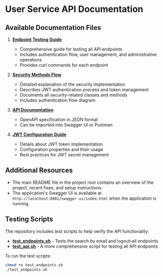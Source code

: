 # User Service API Documentation

## Available Documentation Files

1. **[Endpoint Testing Guide](endpoint_testing_guide.md)**
   - Comprehensive guide for testing all API endpoints
   - Includes authentication flow, user management, and administrative operations
   - Provides curl commands for each endpoint

2. **[Security Methods Flow](security_methods_flow.md)**
   - Detailed explanation of the security implementation
   - Describes JWT authentication process and token management
   - Documents all security-related classes and methods
   - Includes authentication flow diagram

3. **[API Documentation](api-docs.json)**
   - OpenAPI specification in JSON format
   - Can be imported into Swagger UI or Postman

4. **[JWT Configuration Guide](jwt_configuration.md)**
   - Details about JWT token implementation
   - Configuration properties and their usage
   - Best practices for JWT secret management

## Additional Resources

- The main README file in the project root contains an overview of the project, recent fixes, and setup instructions.
- The application's Swagger UI is available at `http://localhost:8081/swagger-ui/index.html` when the application is running.

## Testing Scripts

The repository includes test scripts to help verify the API functionality:

- **[test_endpoints.sh](../test_endpoints.sh)** - Tests the search by email and logout-all endpoints
- **[test_api.sh](../test_api.sh)** - A more comprehensive script for testing all API endpoints

To run the test scripts:

```bash
chmod +x test_endpoints.sh
./test_endpoints.sh
``` 